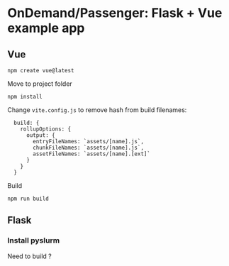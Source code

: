 # OnDemand/Passenger: Flask + Vue example app

## Vue

```
npm create vue@latest
```

Move to project folder
```
npm install
```

Change `vite.config.js` to remove hash from build filenames:
```
  build: {
    rollupOptions: {
      output: {
        entryFileNames: `assets/[name].js`,
        chunkFileNames: `assets/[name].js`,
        assetFileNames: `assets/[name].[ext]`
      }
    }
  }
  ```

Build
```
npm run build
```

## Flask

### Install pyslurm

Need to build ?


